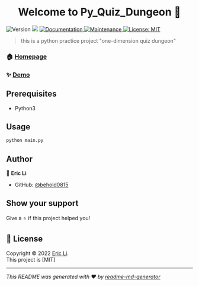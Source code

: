 <h1 align="center">Welcome to Py_Quiz_Dungeon 👋</h1>
<p>
  <img alt="Version" src="https://img.shields.io/badge/version-1.0.0-blue.svg?cacheSeconds=2592000" />
  <img src="https://img.shields.io/badge/node-%3E%3D9.3.0-blue.svg" />
  <a href="https://github.com/behold0815/Py_Quiz_Dungeon/blob/master/README.md" target="_blank">
    <img alt="Documentation" src="https://img.shields.io/badge/documentation-yes-brightgreen.svg" />
  </a>
  <a href="" target="_blank">
    <img alt="Maintenance" src="https://img.shields.io/badge/Maintained%3F-yes-green.svg" />
  </a>
  <a href="" target="_blank">
    <img alt="License: MIT" src="https://img.shields.io/github/license/behold0815/Py_Quiz_Dungeon" />
  </a>
</p>

> this is a python practice project &#34;one-dimension quiz dungeon&#34;

### 🏠 [Homepage](https://github.com/behold0815/Py_Quiz_Dungeon/blob/master/README.md)

### ✨ [Demo](https://github.com/behold0815/Py_Quiz_Dungeon/blob/master/README.md)

## Prerequisites

- Python3

## Usage

```sh
python main.py
```

## Author

👤 **Eric Li**

* GitHub: [@behold0815](https://github.com/behold0815)

## Show your support

Give a ⭐️ if this project helped you!

## 📝 License

Copyright © 2022 [Eric Li](https://github.com/behold0815).<br />
This project is [MIT]

***
_This README was generated with ❤️ by [readme-md-generator](https://github.com/kefranabg/readme-md-generator)_
